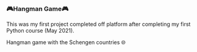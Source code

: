 ### 🎮Hangman Game🎮

This was my first project completed off platform after completing my first Python course (May 2021).

Hangman game with the Schengen countries 🌐 
